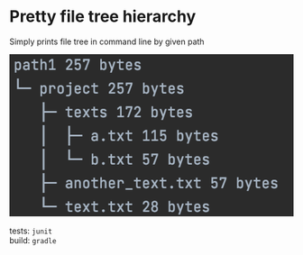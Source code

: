 # Pretty file tree hierarchy 

Simply prints file tree in command line by given path

<img src="img/filetree.png" width=532 height=288 alt="file tree hierarchy"/>

tests: `junit`  
build: `gradle`
